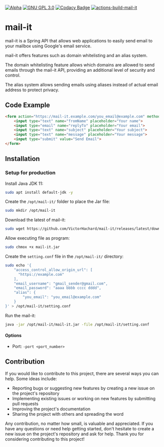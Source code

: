 [![Alpha](https://raster.shields.io/badge/maturity-Alpha-red.png)]()
[![GNU GPL 3.0](https://img.shields.io/badge/license-GNU_GPL_3.0-blue)](https://github.com/VictorHachard/mail-it/blob/main/LICENSE)
[![Codacy Badge](https://app.codacy.com/project/badge/Grade/2f86fd10ba9e41a39e4c268e7f0b65e7)](https://www.codacy.com/gh/VictorHachard/mail-it/dashboard?utm_source=github.com&amp;utm_medium=referral&amp;utm_content=VictorHachard/mail-it&amp;utm_campaign=Badge_Grade)
[![actions-build-mail-it](https://github.com/VictorHachard/mail-it/actions/workflows/actions-build-mail-it.yml/badge.svg)](https://github.com/VictorHachard/mail-it/actions/workflows/actions-build-mail-it.yml)

# mail-it

mail-it is a Spring API that allows web applications to easily send email to your mailbox using Google's email service.

mail-it offers features such as domain whitelisting and an alias system.

The domain whitelisting feature allows which domains are allowed to send emails through the mail-it API, providing an additional level of security and control.

The alias system allows sending emails using aliases instead of actual email address to protect privacy.

## Code Example

```html
<form action="https://mail-it.example.com/you_email@example.com" method="POST">
    <input type="text" name="fromName" placeholder="Your name">
    <input type="email" name="replyTo" placeholder="Your email">
    <input type="text" name="subject" placeholder="Your subject">
    <input type="text" name="message" placeholder="Your message">
    <input type="submit" value="Send Email">
</form>
```

## Installation

### Setup for production

Install Java JDK 11:

```bash
sudo apt install default-jdk -y
```

Create the `/opt/mail-it/` folder to place the Jar file:

```bash
sudo mkdir /opt/mail-it
```

Download the latest of mail-it:

```bash
sudo wget https://github.com/VictorHachard/mail-it/releases/latest/download/mail-it.jar
```

Allow executing file as program:

```bash
sudo chmox +x mail-it.jar
```

Create the `setting.conf` file in the `/opt/mail-it/` directory:

```bash
sudo echo '{
    "access_control_allow_origin_url": [
      "https://example.com"
    ],
    "email_username": "gmail_sender@gmail.com",
    "email_password": "aaaa bbbb cccc dddd",
    "alias": {
        "you_email": "you_email@example.com"
    }
}' > /opt/mail-it/setting.conf
```

Run the mail-it:

```bash
java -jar /opt/mail-it/mail-it.jar -file /opt/mail-it/setting.conf
```

#### Options

   - Port: `-port <port_number>`

## Contribution

If you would like to contribute to this project, there are several ways you can help. Some ideas include:

-   Reporting bugs or suggesting new features by creating a new issue on the project's repository
-   Implementing existing issues or working on new features by submitting pull requests
-   Improving the project's documentation
-   Sharing the project with others and spreading the word

Any contribution, no matter how small, is valuable and appreciated. If you have any questions or need help getting started, don't hesitate to create a new issue on the project's repository and ask for help. Thank you for considering contributing to this project!
